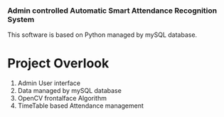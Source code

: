 ### Admin controlled Automatic Smart Attendance Recognition System

This software is based on Python managed by mySQL database.

# Project Overlook
1. Admin User interface
2. Data managed by mySQL database
3. OpenCV frontalface Algorithm
4. TimeTable based Attendance management
